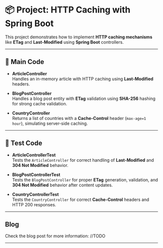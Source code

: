 # 📦 Project: HTTP Caching with Spring Boot

This project demonstrates how to implement **HTTP caching mechanisms** like **ETag** and **Last-Modified** using **Spring Boot** controllers.

---

## 📜 Main Code

- **ArticleController**  
  Handles an in-memory article with HTTP caching using **Last-Modified** headers.

- **BlogPostController**  
  Handles a blog post entity with **ETag** validation using **SHA-256** hashing for strong cache validation.

- **CountryController**  
  Returns a list of countries with a **Cache-Control** header (`max-age=1 hour`), simulating server-side caching.

---

## 🧪 Test Code

- **ArticleControllerTest**  
  Tests the `ArticleController` for correct handling of **Last-Modified** and **304 Not Modified** behavior.

- **BlogPostControllerTest**  
  Tests the `BlogPostController` for proper **ETag** generation, validation, and **304 Not Modified** behavior after content updates.

- **CountryControllerTest**  
  Tests the `CountryController` for correct **Cache-Control** headers and HTTP 200 responses.

---

## Blog

Check the blog post for more information: //TODO

---
